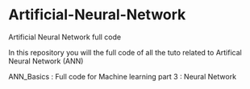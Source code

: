 # Artificial-Neural-Network
Artificial Neural Network full code 

In this repository you will the full code of all the tuto related to Artifical Neural Network (ANN) 

ANN_Basics : Full code for Machine learning part 3 : Neural Network
